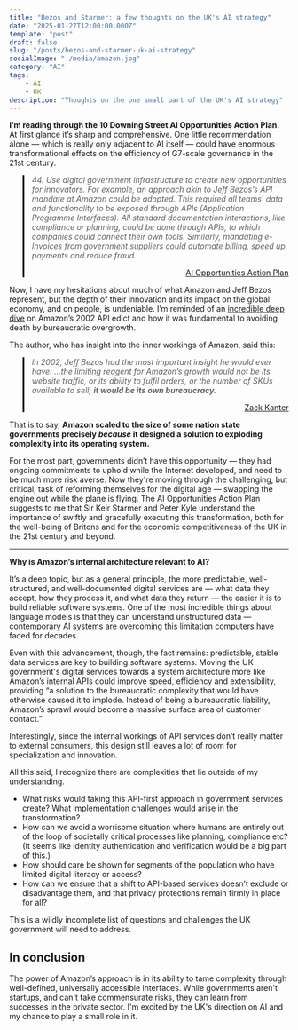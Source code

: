 ```yaml
---
title: "Bezos and Starmer: a few thoughts on the UK's AI strategy"
date: "2025-01-27T12:00:00.000Z"
template: "post"
draft: false
slug: "/posts/bezos-and-starmer-uk-ai-strategy"
socialImage: "./media/amazon.jpg"
category: "AI"
tags:
    - AI
    - UK
description: "Thoughts on the one small part of the UK's AI strategy"
---
```


**I’m reading through the 10 Downing Street AI Opportunities Action Plan.** At first glance it’s sharp and comprehensive. One little recommendation alone — which is really only adjacent to AI itself — could have enormous transformational effects on the efficiency of G7-scale governance in the 21st century.

<blockquote style="border-left: 3px solid black; padding-left: 1em; text-align: left; font-style: italic;">44. Use digital government infrastructure to create new opportunities for innovators. For example, an approach akin to Jeff Bezos’s API mandate at Amazon could be adopted. This required all teams’ data and functionality to be exposed through APIs (Application Programme Interfaces). All standard documentation interactions, like compliance or planning, could be done through APIs, to which companies could connect their own tools. Similarly, mandating e-Invoices from government suppliers could automate billing, speed up payments and reduce fraud.
<p style="text-align: right; font-style: normal;"><a href="https://www.gov.uk/government/publications/ai-opportunities-action-plan/ai-opportunities-action-plan#changes-lives">AI Opportunities Action Plan</a></p>
</blockquote>

Now, I have my hesitations about much of what Amazon and Jeff Bezos represent, but the depth of their innovation and its impact on the global economy, and on people, is undeniable. I’m reminded of an [incredible deep dive](https://read.kernel.community/en/learn/module-5/amazon-unbounded-search/#open-the-gates) on Amazon’s 2002 API edict and how it was fundamental to avoiding death by bureaucratic overgrowth.

The author, who has insight into the inner workings of Amazon, said this:

<blockquote style="border-left: 3px solid black; padding-left: 1em; text-align: left; font-style: italic;">In 2002, Jeff Bezos had the most important insight he would ever have: …the limiting reagent for Amazon’s growth would not be its website traffic, or its ability to fulfil orders, or the number of SKUs available to sell; <strong>it would be its own bureaucracy.</strong>
<p style="text-align: right; font-style: normal;">— <a href="https://twitter.com/zackkanter">Zack Kanter</a></p>
</blockquote>

That is to say, **Amazon scaled to the size of some nation state governments precisely *because* it designed a solution to exploding complexity into its operating system.**

For the most part, governments didn’t have this opportunity — they had ongoing commitments to uphold while the Internet developed, and need to be much more risk averse. Now they're moving through the challenging, but critical, task of reforming themselves for the digital age — swapping the engine out while the plane is flying. The AI Opportunities Action Plan suggests to me that Sir Keir Starmer and Peter Kyle understand the importance of swiftly and gracefully executing this transformation, both for the well-being of Britons and for the economic competitiveness of the UK in the 21st century and beyond.

---

**Why is Amazon’s internal architecture relevant to AI?**

It’s a deep topic, but as a general principle, the more predictable, well-structured, and well-documented digital services are — what data they accept, how they process it, and what data they return — the easier it is to build reliable software systems. One of the most incredible things about language models is that they can understand unstructured data — contemporary AI systems are overcoming this limitation computers have faced for decades. 

Even with this advancement, though, the fact remains: predictable, stable data services are key to building software systems. Moving the UK government's digital services towards a system architecture more like Amazon’s internal APIs could improve speed, efficiency and extensibility, providing “a solution to the bureaucratic complexity that would have otherwise caused it to implode. Instead of being a bureaucratic liability, Amazon’s sprawl would become a massive surface area of customer contact.”

Interestingly, since the internal workings of API services don’t really matter to external consumers, this design still leaves a lot of room for specialization and innovation.

All this said, I recognize there are complexities that lie outside of my understanding. 
- What risks would taking this API-first approach in government services create? What implementation challenges would arise in the transformation?
- How can we avoid a worrisome situation where humans are entirely out of the loop of societally critical processes like planning, compliance etc? (It seems like identity authentication and verification would be a big part of this.)
- How should care be shown for segments of the population who have limited digital literacy or access? 
- How can we ensure that a shift to API-based services doesn’t exclude or disadvantage them, and that privacy protections remain firmly in place for all?

This is a wildly incomplete list of questions and challenges the UK government will need to address. 

## In conclusion

The power of Amazon’s approach is in its ability to tame complexity through well-defined, universally accessible interfaces. While governments aren't startups, and can't take commensurate risks, they can learn from successes in the private sector. I'm excited by the UK's direction on AI and my chance to play a small role in it.
